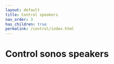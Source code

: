 ```yaml
---
layout: default
title: Control speakers
nav_order: 3
has_children: true
permalink: /control/index.html
---
```


# Control sonos speakers
